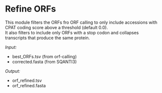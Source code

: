# Refine ORFs 
This module filters the ORFs fro ORF calling to only include accessions with CPAT coding score above a threshold (default 0.0). <br />
It also filters to include only ORFs with a stop codon and collapses transcripts that produce the same protein. <br />

_Input:_ 
- best_ORFs.tsv (from orf-calling)
- corrected.fasta (from SQANTI3)

_Output:_ 
- orf_refined.tsv
- orf_refined.fasta
